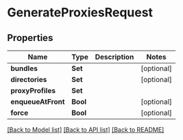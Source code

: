 # GenerateProxiesRequest

## Properties

Name | Type | Description | Notes
------------ | ------------- | ------------- | -------------
**bundles** | **Set<Int>** |  | [optional] 
**directories** | **Set<Int>** |  | [optional] 
**proxyProfiles** | **Set<Int>** |  | 
**enqueueAtFront** | **Bool** |  | [optional] 
**force** | **Bool** |  | [optional] 

[[Back to Model list]](../README.md#documentation-for-models) [[Back to API list]](../README.md#documentation-for-api-endpoints) [[Back to README]](../README.md)


